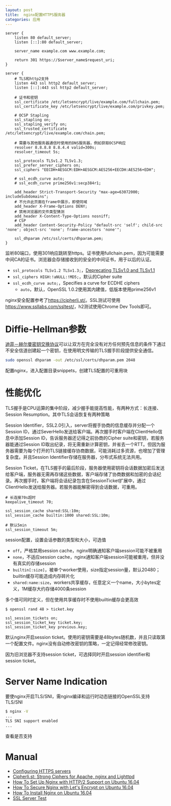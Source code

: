 ```yaml
---
layout: post
title:  nginx配置HTTPS服务器
categories: 应用
---
```


~~~nginx
server {
    listen 80 default_server;
    listen [::]:80 default_server;

    server_name example.com www.example.com;

    return 301 https://$server_name$request_uri;
}

server {
    # TLS和http2支持
    listen 443 ssl http2 default_server;
    listen [::]:443 ssl http2 default_server;

    # 证书和密钥
    ssl_certificate /etc/letsencrypt/live/example.com/fullchain.pem;
    ssl_certificate_key /etc/letsencrypt/live/example.com/privkey.pem;

    # OCSP Stapling
    ssl_stapling on;
    ssl_stapling_verify on;
    ssl_trusted_certificate /etc/letsencrypt/live/example.com/chain.pem;

    # 需要与其他服务器通信时使用的DNS服务器，例如获取OCSP响应
    resolver 8.8.8.8 8.8.4.4 valid=300s;
    resolver_timeout 5s;

    ssl_protocols TLSv1.2 TLSv1.3;
    ssl_prefer_server_ciphers on;
    ssl_ciphers "EECDH+AESGCM:EDH+AESGCM:AES256+EECDH:AES256+EDH";

    # ssl_ecdh_curve auto;
    # ssl_ecdh_curve prime256v1:secp384r1;

    add_header Strict-Transport-Security "max-age=63072000; includeSubdomains";
    # 不允许此页面在frame中展示，即使同域
    add_header X-Frame-Options DENY;
    # 禁用浏览器的文件类型猜测
    add_header X-Content-Type-Options nosniff;
    # CSP
    add_header Content-Security-Policy "default-src 'self'; child-src 'none'; object-src 'none'; frame-ancestors 'none'";

    ssl_dhparam /etc/ssl/certs/dhparam.pem;
}
~~~
监听80端口，使用301响应跳转至https。证书使用fullchain.pem，因为可能需要中间CA的证书。浏览器会存储接收到的安全的中间证书，用于以后的认证。

+ `ssl_protocols TLSv1.2 TLSv1.3;`，[Deprecating TLSv1.0 and TLSv1.1][tls1.1]
+ `ssl_ciphers HIGH:!aNULL:!MD5;`，默认的Cipher suite
+ `ssl_ecdh_curve auto;`，Specifies a curve for ECDHE ciphers
  + `auto`，默认，OpenSSL 1.0.2使用其内建值，低版本使用prime256v1

nginx安全配置参考了<https://cipherli.st/>。SSL测试可使用<https://www.ssllabs.com/ssltest/>，h2测试使用Chrome Dev Tools即可。

# Diffie-Hellman参数
[迪菲－赫尔曼密钥交换协议][d-h]可以让双方在完全没有对方任何预先信息的条件下通过不安全信道创建起一个密钥，在使用明文传输的TLS握手阶段提供安全通信。

~~~bash
sudo openssl dhparam -out /etc/ssl/certs/dhparam.pem 2048
~~~

配置nginx，进入配置目录snippets，创建TLS配置的可重用块

# 性能优化

TLS握手是CPU运算的集中阶段，减少握手能提高性能，有两种方式：长连接、Session Resumption。其中TLS会话恢复有两种策略

Session Identifier，SSL2.0引入，server将握手协商的信息缓存并分配一个Session ID，通过SeverHello发送给客户端。再次握手时客户端在ClientHello信息中添加Session ID，告诉服务器还记得之前协商的Cipher suite和密钥，若服务器能通过Session ID取出纪录，将无需重新计算密钥，并省去一个RTT。但因为服务器需要为每个打开的TLS链接缓存协商数据，可能消耗过多资源，也增加了管理复杂度。并且Session Identifier存储在服务器，分布式系统无法共用。

Session Ticket，在TLS握手的最后阶段，服务器使用密钥将会话数据加密后发送给客户端，服务器无需再存储这些数据，客户端存储了协商数据和加密的会话纪录。再次握手时，客户端将会话纪录包含在SessionTicket扩展中，通过ClientHello发送给服务器。若服务器能解密得到会话数据，可重用。

~~~nginx
# 长连接70s超时
keepalive_timeout 70;

ssl_session_cache shared:SSL:10m;
ssl_session_cache builtin:1000 shared:SSL:10m;

# 默认5min
ssl_session_timeout 5m;
~~~
session配置，设置会话参数的类型和大小，可选值

+ `off`，严格禁用session cache，nginx明确通知客户端session可能不被重用
+ `none`，不适应session cache，nginx通知客户端session可能被重用，但并没有真实的存储session
+ `builtin[:size]`，被单个worker使用，size指定session量，默认20480；builtin缓存可能造成内存碎片化
+ `shared:name:size`，workers共享缓存，任意定义一个name，大小bytes定义，1M缓存大约存储4000条session

多个值可同时定义，但在使用共享缓存时不使用builtin缓存会更高效

~~~
$ openssl rand 48 > ticket.key

ssl_session_tickets on; 
ssl_session_ticket_key ticket.key;
ssl_session_ticket_key previous.key;
~~~
默认nginx开启session ticket。使用的密钥需要是48bytes随机数，并且只读取第一个配置文件。nginx没有自动修改密钥的策略，一定记得经常修改密钥。

因为旧浏览器不支持session ticket，可选择同时开启session identifier和session ticket。

# Server Name Indication
要使nginx开启TLS/SNI，需nginx编译和运行时动态链接的OpenSSL支持TLS/SNI

~~~bash
$ nginx -V
...
TLS SNI support enabled
...
~~~
查看是否支持

# Manual

+ [Configuring HTTPS servers](http://nginx.org/en/docs/http/configuring_https_servers.html "Configuring HTTPS servers")
+ [Cipherli.st: Strong Ciphers for Apache, nginx and Lighttpd](https://cipherli.st/ "Cipherli.st: Strong Ciphers for Apache, nginx and Lighttpd")
+ [How To Set Up Nginx with HTTP/2 Support on Ubuntu 16.04](https://www.digitalocean.com/community/tutorials/how-to-set-up-nginx-with-http-2-support-on-ubuntu-16-04 "How To Set Up Nginx with HTTP/2 Support on Ubuntu 16.04")
+ [How To Secure Nginx with Let's Encrypt on Ubuntu 16.04](https://www.digitalocean.com/community/tutorials/how-to-secure-nginx-with-let-s-encrypt-on-ubuntu-16-04 "How To Secure Nginx with Let's Encrypt on Ubuntu 16.04")
+ [How To Install Nginx on Ubuntu 16.04](https://www.digitalocean.com/community/tutorials/how-to-install-nginx-on-ubuntu-16-04 "How To Install Nginx on Ubuntu 16.04")
+ [SSL Server Test](https://www.ssllabs.com/ssltest/ "SSL Server Test")

[tls1.1]: https://tools.ietf.org/id/draft-moriarty-tls-oldversions-diediedie-00.html "Deprecating TLSv1.0 and TLSv1.1"
[d-h]: http://zh.wikipedia.org/wiki/Diffie-Hellman "迪菲－赫尔曼密钥交换"
